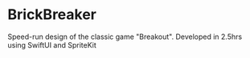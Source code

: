 # BrickBreaker
Speed-run design of the classic game "Breakout". Developed in 2.5hrs using SwiftUI and SpriteKit
